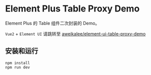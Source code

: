# Element Plus Table Proxy Demo
Element Plus 的 Table 组件二次封装的 Demo。

`Vue2` + `Element UI` 请跳转至 [aweikalee/element-ui-table-proxy-demo](https://github.com/aweikalee/element-ui-table-proxy-demo)

## 安装和运行
```
npm install
npm run dev
```